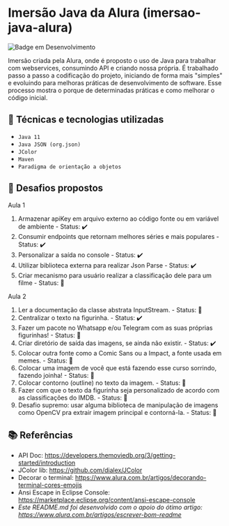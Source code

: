# Imersão Java da Alura (imersao-java-alura)

![Badge em Desenvolvimento](http://img.shields.io/static/v1?label=STATUS&message=EM%20DESENVOLVIMENTO&color=GREEN&style=for-the-badge)

Imersão criada pela Alura, onde é proposto o uso de Java para trabalhar com webservices, consumindo API e criando nossa própria. É trabalhado passo a passo a codificação do projeto, iniciando de forma mais "simples" e evoluindo para melhoras práticas de desenvolvimento de software. Esse processo mostra o porque de determinadas práticas e como melhorar o código inicial.

## :electric_plug: Técnicas e tecnologias utilizadas
- ``Java 11``
- ``Java JSON (org.json)``
- ``JColor``
- ``Maven``
- ``Paradigma de orientação a objetos``

## :dart: Desafios propostos

Aula 1
1. Armazenar apiKey em arquivo externo ao código fonte ou em variável de ambiente - Status: :heavy_check_mark:
2. Consumir endpoints que retornam melhores séries e mais populares - Status: :heavy_check_mark:
3. Personalizar a saída no console - Status: :heavy_check_mark:
4. Utilizar biblioteca externa para realizar Json Parse - Status: :heavy_check_mark:
5. Criar mecanismo para usuário realizar a classificação dele para um filme - Status: :construction:

Aula 2
1. Ler a documentação da classe abstrata InputStream. - Status: :construction:
1. Centralizar o texto na figurinha. - Status: :heavy_check_mark:
1. Fazer um pacote no Whatsapp e/ou Telegram com as suas próprias figurinhas! - Status: :construction:
1. Criar diretório de saída das imagens, se ainda não existir. - Status: :heavy_check_mark:
1. Colocar outra fonte como a Comic Sans ou a Impact, a fonte usada em memes. - Status: :construction:
1. Colocar uma imagem de você que está fazendo esse curso sorrindo, fazendo joinha! - Status: :construction:
1. Colocar contorno (outline) no texto da imagem. - Status: :construction:
1. Fazer com que o texto da figurinha seja personalizado de acordo com as classificações do IMDB. - Status: :construction:
1. Desafio supremo: usar alguma biblioteca de manipulação de imagens como OpenCV pra extrair imagem principal e contorná-la. - Status: :construction:

## :books: Referências

- API Doc: https://developers.themoviedb.org/3/getting-started/introduction
- JColor lib: https://github.com/dialex/JColor
- Decorar o terminal: https://www.alura.com.br/artigos/decorando-terminal-cores-emojis
- Ansi Escape in Eclipse Console: https://marketplace.eclipse.org/content/ansi-escape-console
- *Este README.md foi desenvolvido com o apoio do ótimo artigo: https://www.alura.com.br/artigos/escrever-bom-readme*
